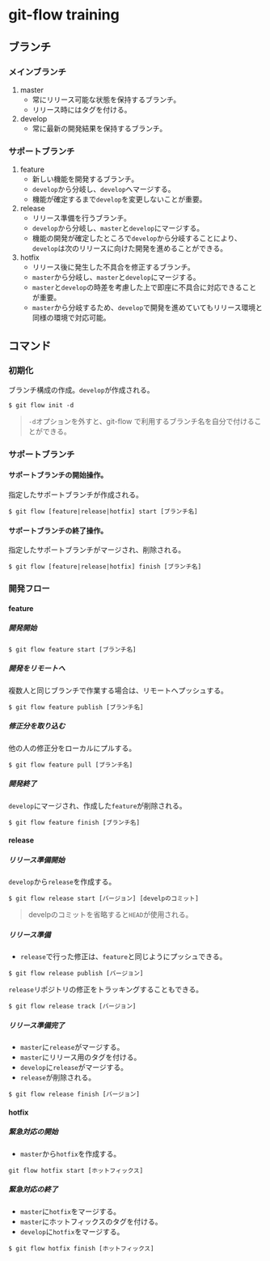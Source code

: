 # git-flow training
 
## ブランチ
### メインブランチ
1. master
    * 常にリリース可能な状態を保持するブランチ。
    * リリース時にはタグを付ける。
1. develop
    * 常に最新の開発結果を保持するブランチ。
                                                                                                                                                                                                                                          
### サポートブランチ
1. feature
    * 新しい機能を開発するブランチ。
    * `develop`から分岐し、`develop`へマージする。
    * 機能が確定するまで`develop`を変更しないことが重要。
1. release
    * リリース準備を行うブランチ。
    * `develop`から分岐し、`master`と`develop`にマージする。
    * 機能の開発が確定したところで`develop`から分岐することにより、`develop`は次のリリースに向けた開発を進めることができる。
1. hotfix
    * リリース後に発生した不具合を修正するブランチ。
    * `master`から分岐し、`master`と`develop`にマージする。
    * `master`と`develop`の時差を考慮した上で即座に不具合に対応できることが重要。
    * `master`から分岐するため、`develop`で開発を進めていてもリリース環境と同様の環境で対応可能。
 
## コマンド
### 初期化
ブランチ構成の作成。`develop`が作成される。
```
$ git flow init -d
```
> `-d`オプションを外すと、git-flow で利用するブランチ名を自分で付けることができる。 
 
### サポートブランチ
#### サポートブランチの開始操作。
指定したサポートブランチが作成される。
```
$ git flow [feature|release|hotfix] start [ブランチ名]
```
 
#### サポートブランチの終了操作。
指定したサポートブランチがマージされ、削除される。
```
$ git flow [feature|release|hotfix] finish [ブランチ名]
```

### 開発フロー
#### feature
##### 開発開始
```
$ git flow feature start [ブランチ名]
```

##### 開発をリモートへ
複数人と同じブランチで作業する場合は、リモートへプッシュする。
```
$ git flow feature publish [ブランチ名]
```

##### 修正分を取り込む
他の人の修正分をローカルにプルする。
```
$ git flow feature pull [ブランチ名]
```

##### 開発終了
`develop`にマージされ、作成した`feature`が削除される。
```
$ git flow feature finish [ブランチ名]
```

#### release
##### リリース準備開始
`develop`から`release`を作成する。
```
$ git flow release start [バージョン] [develpのコミット]
```
> develpのコミットを省略すると`HEAD`が使用される。

##### リリース準備
* `release`で行った修正は、`feature`と同じようにプッシュできる。
```
$ git flow release publish [バージョン]
```

`release`リポジトリの修正をトラッキングすることもできる。
```
$ git flow release track [バージョン]
```

##### リリース準備完了
* `master`に`release`がマージする。
* `master`にリリース用のタグを付ける。
* `develop`に`release`がマージする。
* `release`が削除される。
```
$ git flow release finish [バージョン]
```

#### hotfix
##### 緊急対応の開始
* `master`から`hotfix`を作成する。
```
git flow hotfix start [ホットフィックス]
```

##### 緊急対応の終了
* `master`に`hotfix`をマージする。
* `master`にホットフィックスのタグを付ける。
* `develop`に`hotfix`をマージする。
```
$ git flow hotfix finish [ホットフィックス]
```
